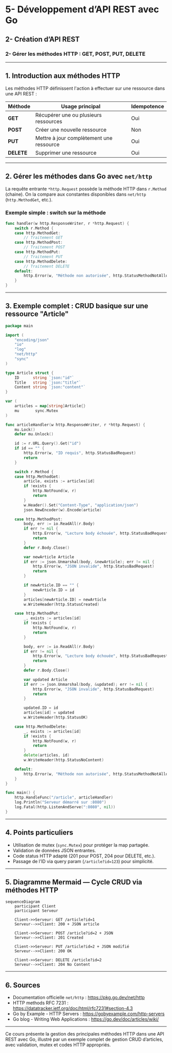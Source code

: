 # 5- Développement d’API REST avec Go  
## 2- Création d’API REST  
### 2- Gérer les méthodes HTTP : GET, POST, PUT, DELETE  

---

## 1. Introduction aux méthodes HTTP  

Les méthodes HTTP définissent l'action à effectuer sur une ressource dans une API REST :  

| Méthode  | Usage principal                               | Idempotence   |
|----------|----------------------------------------------|---------------|
| **GET**    | Récupérer une ou plusieurs ressources        | Oui           |
| **POST**   | Créer une nouvelle ressource                   | Non           |
| **PUT**    | Mettre à jour complètement une ressource      | Oui           |
| **DELETE** | Supprimer une ressource                         | Oui           |

---

## 2. Gérer les méthodes dans Go avec `net/http`  

La requête entrante `*http.Request` possède la méthode HTTP dans `r.Method` (chaine). On la compare aux constantes disponibles dans `net/http` (`http.MethodGet`, etc.).

### Exemple simple : switch sur la méthode  

```go
func handler(w http.ResponseWriter, r *http.Request) {
    switch r.Method {
    case http.MethodGet:
        // Traitement GET
    case http.MethodPost:
        // Traitement POST
    case http.MethodPut:
        // Traitement PUT
    case http.MethodDelete:
        // Traitement DELETE
    default:
        http.Error(w, "Méthode non autorisée", http.StatusMethodNotAllowed)
    }
}
```

---

## 3. Exemple complet : CRUD basique sur une ressource "Article"  

```go
package main

import (
    "encoding/json"
    "io"
    "log"
    "net/http"
    "sync"
)

type Article struct {
    ID      string `json:"id"`
    Title   string `json:"title"`
    Content string `json:"content"`
}

var (
    articles = map[string]Article{}
    mu       sync.Mutex
)

func articleHandler(w http.ResponseWriter, r *http.Request) {
    mu.Lock()
    defer mu.Unlock()

    id := r.URL.Query().Get("id")
    if id == "" {
        http.Error(w, "ID requis", http.StatusBadRequest)
        return
    }

    switch r.Method {
    case http.MethodGet:
        article, exists := articles[id]
        if !exists {
            http.NotFound(w, r)
            return
        }
        w.Header().Set("Content-Type", "application/json")
        json.NewEncoder(w).Encode(article)

    case http.MethodPost:
        body, err := io.ReadAll(r.Body)
        if err != nil {
            http.Error(w, "Lecture body échouée", http.StatusBadRequest)
            return
        }
        defer r.Body.Close()

        var newArticle Article
        if err := json.Unmarshal(body, &newArticle); err != nil {
            http.Error(w, "JSON invalide", http.StatusBadRequest)
            return
        }

        if newArticle.ID == "" {
            newArticle.ID = id
        }
        articles[newArticle.ID] = newArticle
        w.WriteHeader(http.StatusCreated)

    case http.MethodPut:
        _, exists := articles[id]
        if !exists {
            http.NotFound(w, r)
            return
        }

        body, err := io.ReadAll(r.Body)
        if err != nil {
            http.Error(w, "Lecture body échouée", http.StatusBadRequest)
            return
        }
        defer r.Body.Close()

        var updated Article
        if err := json.Unmarshal(body, &updated); err != nil {
            http.Error(w, "JSON invalide", http.StatusBadRequest)
            return
        }

        updated.ID = id
        articles[id] = updated
        w.WriteHeader(http.StatusOK)

    case http.MethodDelete:
        _, exists := articles[id]
        if !exists {
            http.NotFound(w, r)
            return
        }
        delete(articles, id)
        w.WriteHeader(http.StatusNoContent)

    default:
        http.Error(w, "Méthode non autorisée", http.StatusMethodNotAllowed)
    }
}

func main() {
    http.HandleFunc("/article", articleHandler)
    log.Println("Serveur démarré sur :8080")
    log.Fatal(http.ListenAndServe(":8080", nil))
}
```

---

## 4. Points particuliers  

- Utilisation de mutex (`sync.Mutex`) pour protéger la map partagée.  
- Validation de données JSON entrantes.  
- Code status HTTP adapté (201 pour POST, 204 pour DELETE, etc.).  
- Passage de l’ID via query param (`/article?id=123`) pour simplicité.  

---

## 5. Diagramme Mermaid — Cycle CRUD via méthodes HTTP  

```mermaid
sequenceDiagram
    participant Client
    participant Serveur

    Client->>Serveur: GET /article?id=1
    Serveur-->>Client: 200 + JSON article

    Client->>Serveur: POST /article?id=2 + JSON
    Serveur-->>Client: 201 Created

    Client->>Serveur: PUT /article?id=2 + JSON modifié
    Serveur-->>Client: 200 OK

    Client->>Serveur: DELETE /article?id=2
    Serveur-->>Client: 204 No Content
```

---

## 6. Sources  

- Documentation officielle `net/http` : https://pkg.go.dev/net/http  
- HTTP methods RFC 7231 : https://datatracker.ietf.org/doc/html/rfc7231#section-4.3  
- Go by Example - HTTP Servers : https://gobyexample.com/http-servers  
- Go blog - Writing Web Applications : https://go.dev/doc/articles/wiki/

---

Ce cours présente la gestion des principales méthodes HTTP dans une API REST avec Go, illustré par un exemple complet de gestion CRUD d’articles, avec validation, mutex et codes HTTP appropriés.